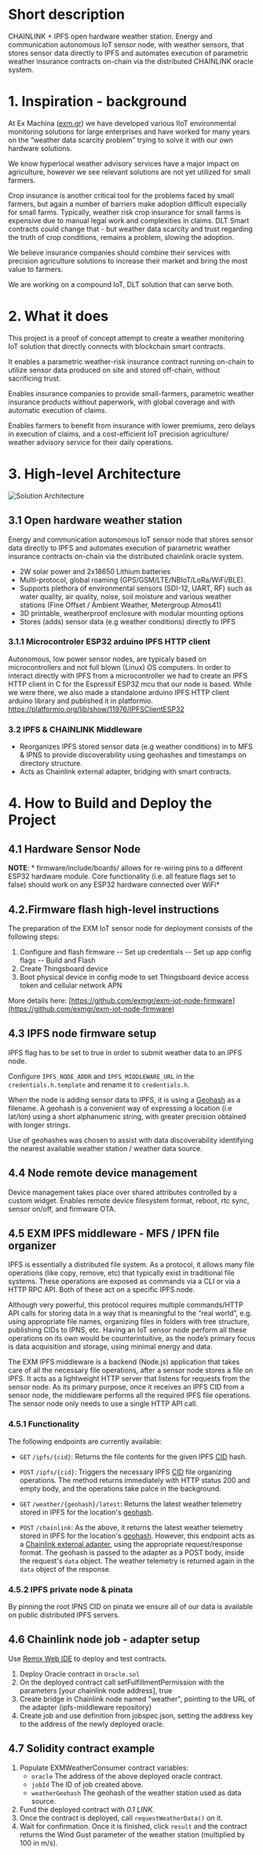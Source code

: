 # Short description

CHAINLINK + IPFS open hardware weather station. Energy and communication autonomous IoT sensor node, with weather sensors, that stores sensor data directly to IPFS and automates execution of parametric weather insurance contracts on-chain via the distributed CHAINLINK oracle system.


# 1. Inspiration - background

At Ex Machina ([exm.gr](https://exm.gr)) we have developed various IIoT environmental monitoring solutions for large enterprises and have worked for many years on the “weather data scarcity problem” trying to solve it with our own hardware solutions. 

We know hyperlocal weather advisory services have a major impact on agriculture, however we see relevant solutions are not yet utilized for small farmers.
 
Crop insurance is another critical tool for the problems faced by small farmers, but again a number of barriers make adoption difficult especially for small farms. Typically, weather risk crop insurance for small farms is expensive due to manual legal work and complexities in claims. DLT Smart contracts could change that - but weather data scarcity and trust regarding the truth of crop conditions, remains a problem, slowing the adoption.

We believe insurance companies should combine their services with precision agriculture solutions to increase their market and bring the most value to farmers. 

We are working on a compound IoT, DLT solution that can serve both.

# 2. What it does

This project is a proof of concept attempt to create a weather monitoring IoT solution that directly connects with blockchain smart contracts. 

It enables a parametric weather-risk insurance contract running on-chain to utilize sensor data produced on site and stored off-chain, without sacrificing trust. 

Enables insurance companies to provide small-farmers, parametric weather insurance products without paperwork, with global coverage and with automatic execution of claims.

Enables farmers to benefit from insurance with lower premiums, zero delays in execution of claims, and a cost-efficient IoT precision agriculture/ weather advisory service for their daily operations.

# 3. High-level Architecture
![Solution Architecture](./architecture.jpg "Solution Architecture")

## 3.1 Open hardware weather station

Energy and communication autonomous IoT sensor node that stores sensor data directly to IPFS and automates execution of parametric weather insurance contracts on-chain via the distributed chainlink oracle system.

- 2W solar power and 2x18650 Lithium batteries
- Multi-protocol, global roaming (GPS/GSM/LTE/NBIoT/LoRa/WiFi/BLE).
- Supports plethora of environmental sensors (SDI-12, UART, RF) such as water quality, air quality, noise, soil moisture and various weather stations (Fine Offset / Ambient Weather, Metergroup Atmos41)
- 3D printable, weatherproof enclosure with modular mounting options
- Stores (adds) sensor data (e.g weather conditions) directly to IPFS

### 3.1.1 Microcontroler ESP32 arduino IPFS HTTP client 
Autonomous, low power sensor nodes, are typicaly based on microcontrollers and not full blown (Linux) OS computers. In order to interact directly with IPFS from a microcontroller we had to create an IPFS HTTP client in C for the Espressif ESP32 mcu that our node is based. While we were there, we also made a standalone arduino IPFS HTTP client arduino library and published it in platformio.
https://platformio.org/lib/show/11976/IPFSClientESP32

### 3.2 IPFS & CHAINLINK Middleware

- Reorganizes IPFS stored sensor data (e.g weather conditions) in to MFS & IPNS to provide discoverability using geohashes and timestamps on directory structure.
- Acts as Chainlink external adapter, bridging with smart contracts.


# 4. How to Build and Deploy the Project
## 4.1 Hardware Sensor Node
**NOTE**: * firmware/include/boards/ allows for re-wiring pins to a different ESP32 hardware module. Core functionality (i.e. all feature flags set to false) should work on any ESP32 hardware connected over WiFi*



## 4.2.Firmware flash high-level instructions 

The preparation of the EXM IoT sensor node for deployment consists of the following steps:

1. Configure and flash firmware
    -- Set up credentials
    --  Set up app config flags
    --  Build and Flash
2. Create Thingsboard device
3. Boot physical device in config mode to set Thingsboard device access token and cellular network APN

More details here:
[https://github.com/exmgr/exm-iot-node-firmware](https://github.com/exmgr/exm-iot-node-firmware)

## 4.3 IPFS node firmware setup

IPFS flag has to be set to true in order to submit weather data to an IPFS node.

Configure `IPFS_NODE_ADDR` and `IPFS_MIDDLEWARE_URL` in the `credentials.h.template` and rename it to `credentials.h`.

When the node is adding sensor data to IPFS, it is using a [Geohash](https://en.wikipedia.org/wiki/Geohash) as a filename. A geohash is a convenient way of expressing a location (i.e lat/lon) using a short alphanumeric string, with greater precision obtained with longer strings.

Use of geohashes was chosen to assist with data discoverability identifying the nearest available weather station / weather data source.

## 4.4 Node remote device management

Device management takes place over shared attributes controlled by a custom widget. Enables remote device filesystem format, reboot, rtc sync, sensor on/off, and firmware OTA.

## 4.5 EXM IPFS middleware - MFS / IPFN file organizer

IPFS is essentially a distributed file system. As a protocol, it allows many file operations (like copy, remove, etc) that typically exist in traditional file systems. These operations are exposed as commands via a CLI or via a HTTP RPC API. Both of these act on a specific IPFS node.

Although very powerful, this protocol requires multiple commands/HTTP API calls for storing data in a way that is meaningful to the “real world”, e.g. using appropriate file names, organizing files in folders with tree structure, publishing CIDs to IPNS, etc. Having an IoT sensor node perform all these operations on its own would be counterintuitive, as the node’s primary focus is data acquisition and storage, using minimal energy and data.

The EXM IPFS middleware is a backend (Node.js) application that takes care of all the necessary file operations, after a sensor node stores a file on IPFS. It acts as a lightweight HTTP server that listens for requests from the sensor node. As its primary purpose, once it receives an IPFS CID from a sensor node, the middleware performs all the required IPFS file operations. The sensor node only needs to use a single HTTP API call.

### 4.5.1 Functionality

The following endpoints are currently available:

- `GET` `/ipfs/{cid}`: Returns the file contents for the given IPFS [CID](https://docs.ipfs.io/concepts/content-addressing/) hash.

- `POST` `/ipfs/{cid}`: Triggers the necessary IPFS [CID](https://docs.ipfs.io/concepts/content-addressing/) file organizing operations. The method returns immediately with HTTP status 200 and empty body, and the operations take palce in the background.

- `GET` `/weather/{geohash}/latest`: Returns the latest weather telemetry stored in IPFS for the location's [geohash](https://en.wikipedia.org/wiki/Geohash).

- `POST` `/chainlink`: As the above, it returns the latest weather telemetry stored in IPFS for the location's [geohash](https://en.wikipedia.org/wiki/Geohash). However, this endpoint acts as a [Chainlink external adapter](https://docs.chain.link/docs/developers), using the appropriate request/response format. The geohash is passed to the adapter as a POST body, inside the request's `data` object. The weather telemetry is returned again in the `data` object of the response.

### 4.5.2 IPFS private node & pinata

By pinning the root IPNS CID on pinata we ensure all of our data is available on public distributed IPFS servers.

## 4.6 Chainlink node job - adapter setup

Use [Remix Web IDE](https://remix.ethereum.org/) to deploy and test contracts.

1. Deploy Oracle contract in `Oracle.sol`
2. On the deployed contract call setFulfillmentPermission with the parameters [your chainlink node address], true
3. Create bridge in Chainlink node named "weather", pointing to the URL of the adapter (ipfs-middleware repository)
4. Create job and use definition from jobspec.json, setting the address key to the address of the newly deployed oracle.

## 4.7 Solidity contract example
1. Populate EXMWeatherConsumer contract variables:
    - `oracle` The address of the above deployed oracle contract.
    - `jobId` The ID of job created above.
    - `weatherGeohash` The geohash of the weather station used as data source.
2. Fund the deployed contract with *0.1 LINK*.
3. Once the contract is deployed, call `requestWeatherData()` on it.
4. Wait for confirmation. Once it is finished, click `result` and the contract returns the Wind Gust parameter of the weather station (multiplied by 100 in m/s).
